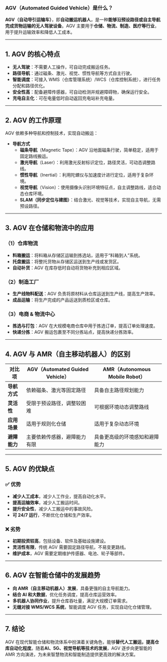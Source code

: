 ### **AGV（Automated Guided Vehicle）是什么？**

**AGV（自动导引运输车）**，即**自动搬运机器人**，是一种**能够沿预设路径或自主导航完成货物运输的无人驾驶设备**。AGV 主要用于**仓储、物流、制造、医疗等行业**，用于提升运输效率和降低人工成本。

---

## **1. AGV 的核心特点**
- **无人驾驶**：不需要人工操作，可自动完成搬运任务。
- **路径导航**：通过磁条、激光、视觉、惯性导航等方式自主行驶。
- **智能调度**：可接入 WMS（仓库管理系统）/WCS（仓库控制系统），进行任务分配和路径优化。
- **安全性高**：配备避障传感器，可自动检测并规避障碍物，确保运行安全。
- **充电自主化**：可在电量低时自动返回充电站补充电量。

---

## **2. AGV 的工作原理**
AGV 依赖多种导航和控制技术，实现自动搬运：
- **导航方式**
    - **磁条导航**（Magnetic Tape）：AGV 沿地面磁条行驶，简单稳定，适用于固定路线搬运。
    - **激光导航**（Laser）：利用激光反射标识定位，路径灵活，可动态调整路线。
    - **惯性导航**（Inertial）：利用陀螺仪与加速度计进行定位，适用于复杂环境。
    - **视觉导航**（Vision）：使用摄像头识别环境特征点，自主调整路线，适合动态仓库环境。
    - **SLAM（同步定位与建图）**：结合激光、视觉等技术，实现自主导航，无需预设路径。

---

## **3. AGV 在仓储和物流中的应用**
### **（1）仓库物流**
- **料箱搬运**：将料箱从存储区运输到拣选站，适用于“料箱到人”系统。
- **托盘搬运**：将整托货物从存储区运送到生产线或发货区。
- **自动补货**：AGV 在库存低时自动将货物补充到相应区域。

### **（2）制造工厂**
- **生产线物料配送**：AGV 负责将原材料从仓库运送到生产线，提高生产效率。
- **成品运输**：将生产完成的产品运送到质检区或仓库。

### **（3）电商 & 物流中心**
- **拣选与打包**：AGV 在大规模电商仓库中用于拣选订单，提高订单处理速度。
- **快递分拣**：AGV 搬运包裹至不同分拣站点，提高快递分拣效率。

---

## **4. AGV 与 AMR（自主移动机器人）的区别**
| 对比项 | AGV（Automated Guided Vehicle） | AMR（Autonomous Mobile Robot） |
|--------|---------------------------------|--------------------------------|
| **导航方式** | 依赖磁条、激光等固定路径 | 具备自主路径规划能力 |
| **灵活性** | 受限于预设路径，调整较困难 | 可根据环境动态调整路线 |
| **应用场景** | 适用于规则化仓储 | 适用于复杂动态环境 |
| **避障能力** | 主要依赖传感器，避障能力有限 | 具备更高级的环境感知和避障能力 |

---

## **5. AGV 的优缺点**
### **✅ 优势**
- **减少人工成本**，减少人工作业，提高自动化水平。
- **提高运输效率**，减少人工搬运时间。
- **提升安全性**，减少人工搬运中的事故风险。
- **可 24/7 运行**，不断优化仓储和生产效率。

### **❌ 劣势**
- **初期投资较高**，包括设备、软件及基础设施建设。
- **灵活性有限**，传统 AGV 需要固定路径导航，不易变更路线。
- **维护成本**，AGV 需要定期维护传感器、电池、轮子等部件。

---

## **6. AGV 在智能仓储中的发展趋势**
- **向 AMR（自主移动机器人）发展**，具备更强的自主导航能力。
- **结合 AI 和大数据**，优化任务调度，提高仓库运营效率。
- **多机器人协同作业**，提升仓库吞吐量，满足大规模订单需求。
- **无缝对接 WMS/WCS 系统**，智能调度 AGV 任务，实现自动化仓储管理。

---

## **7. 结论**
AGV 在现代智能仓储和物流体系中扮演着关键角色，能够**替代人工搬运，提高仓库自动化程度**。随着**AI、5G、视觉导航等技术的发展**，AGV 逐步向更智能的 AMR 方向演进，为未来智慧物流和智能制造提供更高效的解决方案。